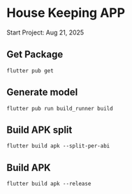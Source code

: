 # House Keeping APP

Start Project: Aug 21, 2025

## Get Package

```
flutter pub get
```

## Generate model

```
flutter pub run build_runner build
```

## Build APK split

```
flutter build apk --split-per-abi
```

## Build APK

```
flutter build apk --release
```
